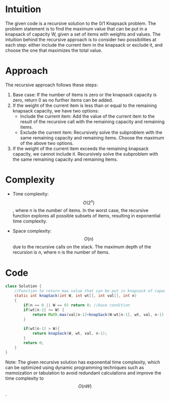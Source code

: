# Intuition
The given code is a recursive solution to the 0/1 Knapsack problem. The problem statement is to find the maximum value that can be put in a knapsack of capacity W, given a set of items with weights and values. The intuition behind the recursive approach is to consider two possibilities at each step: either include the current item in the knapsack or exclude it, and choose the one that maximizes the total value.

# Approach
The recursive approach follows these steps:
1. Base case: If the number of items is zero or the knapsack capacity is zero, return 0 as no further items can be added.
2. If the weight of the current item is less than or equal to the remaining knapsack capacity, we have two options:
   - Include the current item: Add the value of the current item to the result of the recursive call with the remaining capacity and remaining items.
   - Exclude the current item: Recursively solve the subproblem with the same remaining capacity and remaining items.
   Choose the maximum of the above two options.
3. If the weight of the current item exceeds the remaining knapsack capacity, we cannot include it. Recursively solve the subproblem with the same remaining capacity and remaining items.

# Complexity
- Time complexity:
$$O(2^n)$$, where n is the number of items. In the worst case, the recursive function explores all possible subsets of items, resulting in exponential time complexity.

- Space complexity:
$$O(n)$$ due to the recursive calls on the stack. The maximum depth of the recursion is n, where n is the number of items.

# Code
```java
class Solution { 
    //Function to return max value that can be put in knapsack of capacity W.
    static int knapSack(int W, int wt[], int val[], int n) 
    { 
        if(n == 0 || W == 0) return 0; //base condition
        if(wt[n-1] <= W) {
            return Math.max(val[n-1]+knapSack(W-wt[n-1], wt, val, n-1), knapSack(W, wt, val, n-1));
        }
        
        if(wt[n-1] > W){
            return knapSack(W, wt, val, n-1);
        }
        return 0;
    }
}
```

Note: The given recursive solution has exponential time complexity, which can be optimized using dynamic programming techniques such as memoization or tabulation to avoid redundant calculations and improve the time complexity to $$O(nW)$$.